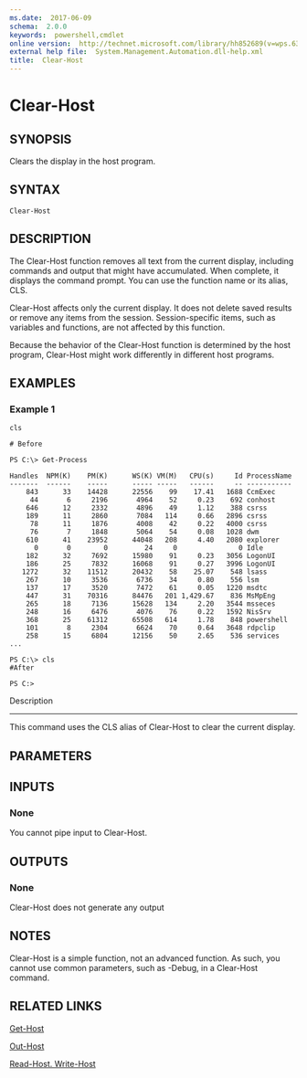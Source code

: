 ```yaml
---
ms.date:  2017-06-09
schema:  2.0.0
keywords:  powershell,cmdlet
online version:  http://technet.microsoft.com/library/hh852689(v=wps.630).aspx
external help file:  System.Management.Automation.dll-help.xml
title:  Clear-Host
---
```


# Clear-Host

## SYNOPSIS
Clears the display in the host program.

## SYNTAX

```
Clear-Host
```

## DESCRIPTION
The Clear-Host function removes all text from the current display, including commands and output that might have accumulated.
When complete, it displays the command prompt.
You can use the function name or its alias, CLS.

Clear-Host affects only the current display.
It does not delete saved results or remove any items from the session.
Session-specific items, such as variables and functions, are not affected by this function.

Because the behavior of the Clear-Host function is determined by the host program, Clear-Host might work differently in different host programs.

## EXAMPLES

### Example 1
```
cls

# Before

PS C:\> Get-Process

Handles  NPM(K)    PM(K)      WS(K) VM(M)   CPU(s)     Id ProcessName
-------  ------    -----      ----- -----   ------     -- -----------
    843      33    14428      22556    99    17.41   1688 CcmExec
     44       6     2196       4964    52     0.23    692 conhost
    646      12     2332       4896    49     1.12    388 csrss
    189      11     2860       7084   114     0.66   2896 csrss
     78      11     1876       4008    42     0.22   4000 csrss
     76       7     1848       5064    54     0.08   1028 dwm
    610      41    23952      44048   208     4.40   2080 explorer
      0       0        0         24     0               0 Idle
    182      32     7692      15980    91     0.23   3056 LogonUI
    186      25     7832      16068    91     0.27   3996 LogonUI
   1272      32    11512      20432    58    25.07    548 lsass
    267      10     3536       6736    34     0.80    556 lsm
    137      17     3520       7472    61     0.05   1220 msdtc
    447      31    70316      84476   201 1,429.67    836 MsMpEng
    265      18     7136      15628   134     2.20   3544 msseces
    248      16     6476       4076    76     0.22   1592 NisSrv
    368      25    61312      65508   614     1.78    848 powershell
    101       8     2304       6624    70     0.64   3648 rdpclip
    258      15     6804      12156    50     2.65    536 services
...

PS C:\> cls
#After

PS C:>
```

Description

-----------

This command uses the CLS alias of Clear-Host to clear the current display.

## PARAMETERS

## INPUTS

### None
You cannot pipe input to Clear-Host.

## OUTPUTS

### None
Clear-Host does not generate any output

## NOTES
Clear-Host is a simple function, not an advanced function.
As such, you cannot use common parameters, such as -Debug, in a Clear-Host command.

## RELATED LINKS

[Get-Host]()

[Out-Host]()

[Read-Host. Write-Host]()

